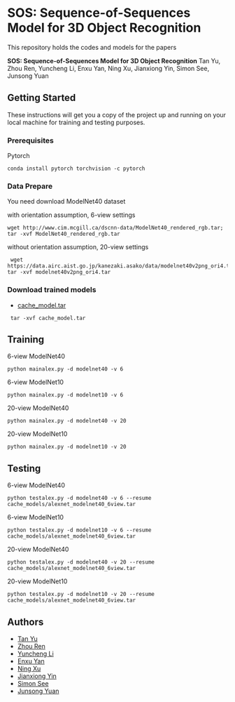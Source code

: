 # SOS: Sequence-of-Sequences Model for 3D Object Recognition

This repository holds the codes and models for the papers

**SOS: Sequence-of-Sequences Model for 3D Object Recognition** Tan Yu, Zhou Ren, Yuncheng Li, Enxu Yan, Ning Xu, Jianxiong Yin, Simon See, Junsong Yuan 

## Getting Started
These instructions will get you a copy of the project up and running on your local machine for training and testing purposes. 

### Prerequisites
Pytorch

```
conda install pytorch torchvision -c pytorch
```

### Data Prepare

You need download ModelNet40 dataset

with orientation assumption, 6-view settings
```
wget http://www.cim.mcgill.ca/dscnn-data/ModelNet40_rendered_rgb.tar; tar -xvf ModelNet40_rendered_rgb.tar 
```

without orientation assumption, 20-view settings
```
 wget https://data.airc.aist.go.jp/kanezaki.asako/data/modelnet40v2png_ori4.tar; tar -xvf modelnet40v2png_ori4.tar
```

### Download trained models
* [cache_model.tar](https://drive.google.com/open?id=1CB01BrLuPBUCNhq9pDiwIyteUecbN8BO)

```
 tar -xvf cache_model.tar  
```

## Training

6-view ModelNet40
```
python mainalex.py -d modelnet40 -v 6 
```

6-view ModelNet10
```
python mainalex.py -d modelnet10 -v 6
```

20-view ModelNet40
```
python mainalex.py -d modelnet40 -v 20
```

20-view ModelNet10
```
python mainalex.py -d modelnet10 -v 20
```

## Testing

6-view ModelNet40
```
python testalex.py -d modelnet40 -v 6 --resume cache_models/alexnet_modelnet40_6view.tar
```

6-view ModelNet10
```
python testalex.py -d modelnet10 -v 6 --resume cache_models/alexnet_modelnet40_6view.tar
```

20-view ModelNet40
```
python testalex.py -d modelnet40 -v 20 --resume cache_models/alexnet_modelnet40_6view.tar
```

20-view ModelNet10
```
python testalex.py -d modelnet10 -v 20 --resume cache_models/alexnet_modelnet40_6view.tar

```


## Authors
* [Tan Yu](https://sites.google.com/site/tanyuspersonalwebsite/home)
* [Zhou Ren](http://web.cs.ucla.edu/~zhou.ren/)
* [Yuncheng Li](http://www.cs.rochester.edu/~yli/)
* [Enxu Yan](http://ianyen.site/)
* [Ning Xu](https://www.linkedin.com/in/ningxu01/)
* [Jianxiong Yin](https://www.linkedin.com/in/jianxiong-yin-3a25541b/)
* [Simon See](https://www.linkedin.com/in/simonsee/)
* [Junsong Yuan](https://cse.buffalo.edu/~jsyuan/)


